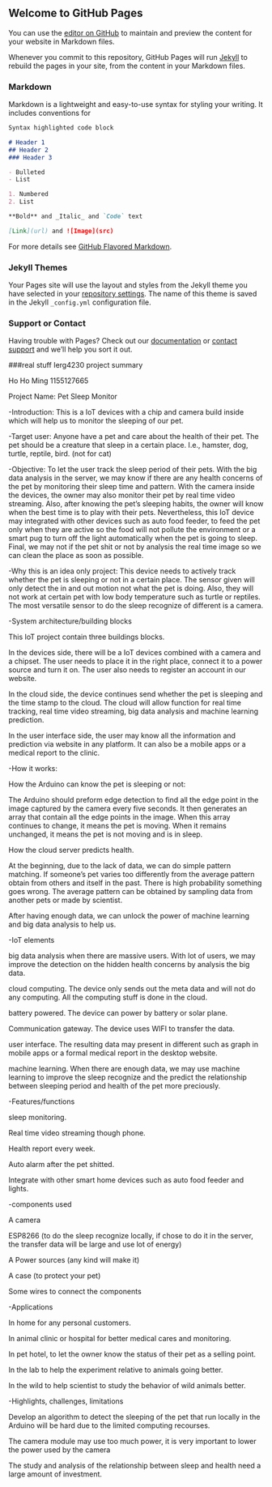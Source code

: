 ## Welcome to GitHub Pages

You can use the [editor on GitHub](https://github.com/homing134/ierg4230/edit/gh-pages/index.md) to maintain and preview the content for your website in Markdown files.

Whenever you commit to this repository, GitHub Pages will run [Jekyll](https://jekyllrb.com/) to rebuild the pages in your site, from the content in your Markdown files.

### Markdown

Markdown is a lightweight and easy-to-use syntax for styling your writing. It includes conventions for

```markdown
Syntax highlighted code block

# Header 1
## Header 2
### Header 3

- Bulleted
- List

1. Numbered
2. List

**Bold** and _Italic_ and `Code` text

[Link](url) and ![Image](src)
```

For more details see [GitHub Flavored Markdown](https://guides.github.com/features/mastering-markdown/).

### Jekyll Themes

Your Pages site will use the layout and styles from the Jekyll theme you have selected in your [repository settings](https://github.com/homing134/ierg4230/settings). The name of this theme is saved in the Jekyll `_config.yml` configuration file.

### Support or Contact

Having trouble with Pages? Check out our [documentation](https://docs.github.com/categories/github-pages-basics/) or [contact support](https://github.com/contact) and we’ll help you sort it out.


###real stuff
Ierg4230 project summary 

 

Ho Ho Ming 1155127665 

Project Name: Pet Sleep Monitor 

 

-Introduction: This is a IoT devices with a chip and camera build inside which will help us to monitor the sleeping of our pet. 

 

-Target user: Anyone have a pet and care about the health of their pet. The pet should be a creature that sleep in a certain place. I.e., hamster, dog, turtle, reptile, bird. (not for cat) 

 

-Objective: To let the user track the sleep period of their pets. With the big data analysis in the server, we may know if there are any health concerns of the pet by monitoring their sleep time and pattern. With the camera inside the devices, the owner may also monitor their pet by real time video streaming. Also, after knowing the pet’s sleeping habits, the owner will know when the best time is to play with their pets. Nevertheless, this IoT device may integrated with other devices such as auto food feeder, to feed the pet only when they are active so the food will not pollute the environment or a smart pug to turn off the light automatically when the pet is going to sleep. Final, we may not if the pet shit or not by analysis the real time image so we can clean the place as soon as possible. 

 

-Why this is an idea only project:  This device needs to actively track whether the pet is sleeping or not in a certain place. The sensor given will only detect the in and out motion not what the pet is doing. Also, they will not work at certain pet with low body temperature such as turtle or reptiles. The most versatile sensor to do the sleep recognize of different is a camera. 

 

-System architecture/building blocks 

This IoT project contain three buildings blocks. 

In the devices side, there will be a IoT devices combined with a camera and a chipset. The user needs to place it in the right place, connect it to a power source and turn it on. The user also needs to register an account in our website. 

 

In the cloud side, the device continues send whether the pet is sleeping and the time stamp to the cloud. The cloud will allow function for real time tracking, real time video streaming, big data analysis and machine learning prediction. 

 

In the user interface side, the user may know all the information and prediction via website in any platform. It can also be a mobile apps or a medical report to the clinic. 

 

-How it works: 

How the Arduino can know the pet is sleeping or not:  

The Arduino should preform edge detection to find all the edge point in the image captured by the camera every five seconds. It then generates an array that contain all the edge points in the image. When this array continues to change, it means the pet is moving. When it remains unchanged, it means the pet is not moving and is in sleep. 

 

How the cloud server predicts health.  

At the beginning, due to the lack of data, we can do simple pattern matching. If someone’s pet varies too differently from the average pattern obtain from others and itself in the past. There is high probability something goes wrong. The average pattern can be obtained by sampling data from another pets or made by scientist. 

After having enough data, we can unlock the power of machine learning and big data analysis to help us. 

 

 

 

-IoT elements 

big data analysis when there are massive users. With lot of users, we may improve the detection on the hidden health concerns by analysis the big data. 

cloud computing. The device only sends out the meta data and will not do any computing. All the computing stuff is done in the cloud. 

battery powered. The device can power by battery or solar plane. 

Communication gateway. The device uses WIFI to transfer the data. 

user interface. The resulting data may present in different such as graph in mobile apps or a formal medical report in the desktop website. 

machine learning. When there are enough data, we may use machine learning to improve the sleep recognize and the predict the relationship between sleeping period and health of the pet more preciously. 

 

-Features/functions 

sleep monitoring. 

Real time video streaming though phone. 

Health report every week. 

Auto alarm after the pet shitted. 

Integrate with other smart home devices such as auto food feeder and lights. 

 

-components used 

A camera 

ESP8266 (to do the sleep recognize locally, if chose to do it in the server, the transfer data will be large and use lot of energy) 

A Power sources (any kind will make it) 

A case (to protect your pet) 

Some wires to connect the components 

 

-Applications 

In home for any personal customers. 

In animal clinic or hospital for better medical cares and monitoring. 

In pet hotel, to let the owner know the status of their pet as a selling point. 

In the lab to help the experiment relative to animals going better. 

In the wild to help scientist to study the behavior of wild animals better. 

 

-Highlights, challenges, limitations 

Develop an algorithm to detect the sleeping of the pet that run locally in the Arduino will be hard due to the limited computing recourses. 

The camera module may use too much power, it is very important to lower the power used by the camera 

The study and analysis of the relationship between sleep and health need a large amount of investment. 
